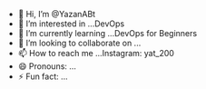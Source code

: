 - 👋 Hi, I’m @YazanABt
- 👀 I’m interested in ...DevOps
- 🌱 I’m currently learning ...DevOps for Beginners
- 💞️ I’m looking to collaborate on ...
- 📫 How to reach me ...Instagram: yat_200
- 😄 Pronouns: ...
- ⚡ Fun fact: ...

<!---
YazanABt/YazanABt is a ✨ special ✨ repository because its `README.md` (this file) appears on your GitHub profile.
You can click the Preview link to take a look at your changes.
--->
